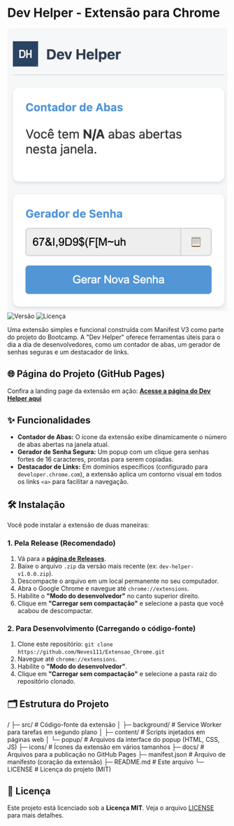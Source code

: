 # Dev Helper - Extensão para Chrome

![Screenshot da extensão Dev Helper mostrando o popup](docs/assets/popup-screenshot.png)
![Versão](https://img.shields.io/badge/version-1.0.0-blue)
![Licença](https://img.shields.io/badge/license-MIT-green)

Uma extensão simples e funcional construída com Manifest V3 como parte do projeto do Bootcamp. A "Dev Helper" oferece ferramentas úteis para o dia a dia de desenvolvedores, como um contador de abas, um gerador de senhas seguras e um destacador de links.

## 🌐 Página do Projeto (GitHub Pages)

Confira a landing page da extensão em ação:
**[Acesse a página do Dev Helper aqui](https://Neves111.github.io/Extensao_Chrome/)**

## ✨ Funcionalidades

* **Contador de Abas:** O ícone da extensão exibe dinamicamente o número de abas abertas na janela atual.
* **Gerador de Senha Segura:** Um popup com um clique gera senhas fortes de 16 caracteres, prontas para serem copiadas.
* **Destacador de Links:** Em domínios específicos (configurado para `developer.chrome.com`), a extensão aplica um contorno visual em todos os links `<a>` para facilitar a navegação.

## 🛠️ Instalação

Você pode instalar a extensão de duas maneiras:

### 1. Pela Release (Recomendado)

1.  Vá para a [**página de Releases**](https://github.com/Neves111/Extensao_Chrome/releases).
2.  Baixe o arquivo `.zip` da versão mais recente (ex: `dev-helper-v1.0.0.zip`).
3.  Descompacte o arquivo em um local permanente no seu computador.
4.  Abra o Google Chrome e navegue até `chrome://extensions`.
5.  Habilite o **"Modo do desenvolvedor"** no canto superior direito.
6.  Clique em **"Carregar sem compactação"** e selecione a pasta que você acabou de descompactar.

### 2. Para Desenvolvimento (Carregando o código-fonte)

1.  Clone este repositório: `git clone https://github.com/Neves111/Extensao_Chrome.git`
2.  Navegue até `chrome://extensions`.
3.  Habilite o **"Modo do desenvolvedor"**.
4.  Clique em **"Carregar sem compactação"** e selecione a pasta raiz do repositório clonado.

## 🗂️ Estrutura do Projeto

/
├─ src/                # Código-fonte da extensão
│  ├─ background/      # Service Worker para tarefas em segundo plano
│  ├─ content/         # Scripts injetados em páginas web
│  └─ popup/           # Arquivos da interface do popup (HTML, CSS, JS)
├─ icons/              # Ícones da extensão em vários tamanhos
├─ docs/               # Arquivos para a publicação no GitHub Pages
├─ manifest.json       # Arquivo de manifesto (coração da extensão)
├─ README.md           # Este arquivo
└─ LICENSE             # Licença do projeto (MIT)

## 📝 Licença

Este projeto está licenciado sob a **Licença MIT**. Veja o arquivo [LICENSE](LICENSE) para mais detalhes.

